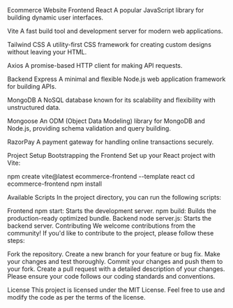 Ecommerce Website
Frontend
React
A popular JavaScript library for building dynamic user interfaces.

Vite
A fast build tool and development server for modern web applications.

Tailwind CSS
A utility-first CSS framework for creating custom designs without leaving your HTML.

Axios
A promise-based HTTP client for making API requests.

Backend
Express
A minimal and flexible Node.js web application framework for building APIs.

MongoDB
A NoSQL database known for its scalability and flexibility with unstructured data.

Mongoose
An ODM (Object Data Modeling) library for MongoDB and Node.js, providing schema validation and query building.

RazorPay
A payment gateway for handling online transactions securely.

Project Setup
Bootstrapping the Frontend
Set up your React project with Vite:

npm create vite@latest ecommerce-frontend --template react
cd ecommerce-frontend
npm install

Available Scripts
In the project directory, you can run the following scripts:

Frontend
npm start: Starts the development server.
npm build: Builds the production-ready optimized bundle.
Backend
node server.js: Starts the backend server.
Contributing
We welcome contributions from the community! If you'd like to contribute to the project, please follow these steps:

Fork the repository.
Create a new branch for your feature or bug fix.
Make your changes and test thoroughly.
Commit your changes and push them to your fork.
Create a pull request with a detailed description of your changes.
Please ensure your code follows our coding standards and conventions.

License
This project is licensed under the MIT License. Feel free to use and modify the code as per the terms of the license.
